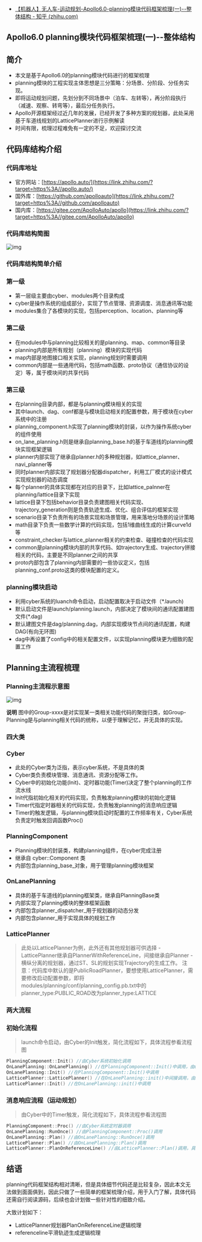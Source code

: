 - [【机器人】无人车-运动规划-Apollo6.0-planning模块代码框架梳理(一)--整体结构 - 知乎 (zhihu.com)](https://zhuanlan.zhihu.com/p/455162288)

## Apollo6.0 planning模块代码框架梳理(一)--整体结构

## 简介

- 本文是基于Apollo6.0的planning模块代码进行的框架梳理
- planning模块的工程实现主体思想是三分策略：分场景、分阶段、分任务实现。
- 即将运动规划问题，先划分到不同场景中（泊车、左转等），再分阶段执行（减速、观察、转弯等），最后分任务执行。
- Apollo开源框架经过近几年的发展，已经开发了多种方案的规划器，此处采用基于车道线规划的LatticePlanner进行示例解读
- 时间有限，梳理过程难免有一定的不足，欢迎探讨交流

## 代码库结构介绍

### 代码库地址

- 官方网站：[https://apollo.auto/](https://link.zhihu.com/?target=https%3A//apollo.auto/)
- 国外库：[https://github.com/apolloauto](https://link.zhihu.com/?target=https%3A//github.com/apolloauto)
- 国内库：[https://gitee.com/ApolloAuto/apollo](https://link.zhihu.com/?target=https%3A//gitee.com/ApolloAuto/apollo)

### 代码库结构简图



![img](https://pic4.zhimg.com/80/v2-adc432ff8fed2e4e064d3de96f2a9a4b_720w.jpg)



### 代码库结构简单介绍

### 第一级

- 第一层级主要由cyber、modules两个目录构成
- cyber是操作系统的组成部分，实现了节点管理、资源调度、消息通讯等功能
- modules集合了各模块的实现，包括perception、location、planning等

### 第二级

- 在modules中与planning比较相关的是planning、map、common等目录
- planning内部是所有规划（planning）模块的实现代码
- map内部是地图接口相关实现，planning规划时需要调用
- common内部是一些通用代码，包括math函数、proto协议（通信协议的设定）等，属于模块间的共享代码

### 第三级

- 在planning目录内部，都是与planning模块相关的实现
- 其中launch、dag、conf都是与模块启动相关的配置参数，用于模块在cyber系统中的注册
- planning_component.h实现了planning模块的封装，以作为操作系统cyber的组件使用
- on_lane_planning.h则是继承自planning_base.h的基于车道线的planning模块实现框架逻辑
- planner内部实现了继承自planner.h的多种规划器，如lattice_planner、navi_planner等
- 同时planner内部实现了规划器分配器dispatcher，利用工厂模式的设计模式实现规划器的动态调度
- 每个planner的具体实现都在对应的目录下，比如lattice_palnner在planning/lattice目录下实现
- lattice目录下包括behavior目录负责建图相关代码实现、trajectory_generation则是负责轨迹生成、优化、组合评估的框架实现
- scenario目录下负责所有的场景实现和场景管理，用来落地分场景的设计策略
- math目录下负责一些数学计算的代码实现，包括1维曲线生成的计算curve1d等
- constraint_checker与lattice_planner相关的约束检查、碰撞检查的代码实现
- common是planning模块内部的共享代码、如trajectory生成、trajectory拼接相关的代码，主要是不同planner之间的共享
- proto内部包含了planning内部需要的一些协议定义，包括planning_conf.proto这类的模块配置的定义。

### planning模块启动

- 利用cyber系统的luanch命令启动，启动配置取决于启动文件（*.launch)
- 默认启动文件是launch/planning.launch，内部决定了模块间的通讯配置建图文件(*.dag)
- 默认建图文件是dag/planning.dag，内部实现模块节点间的通讯配置，构建DAG(有向无环图)
- dag中再设置了config中的相关配置文件，以实现planning模块更为细致的配置工作

## Planning主流程梳理

### Planning主流程示意图

![img](https://pic3.zhimg.com/80/v2-178027ec1754987845c0a32e0dbd7f2e_720w.jpg)



**说明** 图中的Group-xxxx是对实现某一类相关功能代码的聚拢归类，如Group-Planning是与planning相关代码的统称，以便于理解记忆，并无具体的实现。

### 四大类

### Cyber

- 此处的Cyber类为泛指，表示cyber系统，不是具体的类
- Cyber类负责模块管理、消息通讯、资源分配等工作。
- Cyber中的初始化功能(Init)、定时器功能(Timer)决定了整个planning的工作流水线
- Init代指初始化相关的代码实现，负责触发planning模块的初始化逻辑
- Timer代指定时器相关的代码实现，负责触发planning的消息响应逻辑
- Timer的触发逻辑，与planning模块启动时配置的工作频率有关，Cyber系统负责定时触发回调函数Proc()

### PlanningComponent

- Planning模块的封装类，构建planning组件，在cyber完成注册
- 继承自 cyber::Component 类
- 内部包含planning_base_对象，用于管理planning模块框架

### OnLanePlanning

- 具体的基于车道线的planning框架类，继承自PlanningBase类
- 内部实现了planning模块的整体框架函数
- 内部包含planner_dispatcher_用于规划器的动态分发
- 内部包含planner_用于实现具体的规划工作

### LatticePlanner

> 此处以LatticePlanner为例，此外还有其他规划器可供选择 - LatticePlanner继承自PlannerWithReferenceLine，间接继承自Planner - 横纵分离的规划器，通过ST、SL的规划实现Trajectory的生成工作。 注意：代码库中默认的是PublicRoadPlanner，要想使用LatticePlanner，需要修改启动配置参数，即将modules/planning/conf/planning_config.pb.txt中的planner_type:PUBLIC_ROAD改为planner_type:LATTICE

### 两大流程

### 初始化流程

> launch命令启动，由Cyber的Init触发，简化流程如下，具体流程参看流程图

```cpp
PlanningComponent::Init() //由Cyber系统初始化调用
OnLanePlanning::OnLanePlanning() //在PlanningComponent::Init()中调用，由use_navigation_mode标志位决定
OnLanePlanning::Init() //在PlanningComponent::Init()中调用
LatticePlanner::LatticePlanner() //在OnLanePlanning::init()中间接调用，由PlannerDispatcher::RegisterPlanners()直接调用
LatticePlanner::Init() //在OnLanePlanning::init()中调用
```

### 消息响应流程（运动规划）

> 由Cyber中的Timer触发，简化流程如下，具体流程参看流程图

```cpp
PlanningComponent::Proc() //由Cyber系统定时器调用
OnLanePlanning::RunOnce() //由PlanningComponent::Proc()调用
OnLanePlanning::Plan() //由OnLanePlanning::RunOnce()调用
LatticePlanner::Plan() //由OnLanePlanning::Plan()调用
LatticePlanner::PlanOnReferenceLine() //由LatticePlanner::Plan()调用，具体的基于参考线的规划工作
```

## 结语

planning代码框架结构相对清晰，但是具体细节代码还是比较复杂，因此本文无法做到面面俱到，因此只做了一些简单的框架梳理介绍，用于入门了解，具体代码还需自行阅读源码，后续也会计划做一些针对性的细致介绍。

大致计划如下：

- LatticePlanner规划器PlanOnReferenceLine逻辑梳理
- referenceline平滑轨迹生成逻辑梳理